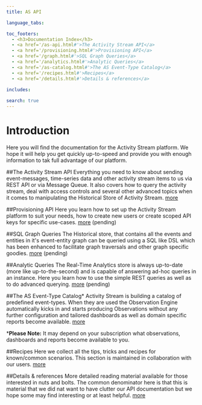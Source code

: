 ```yaml
---
title: AS API

language_tabs:

toc_footers:
  - <h3>Documentation Index</h3>
  - <a href='/as-api.html#'>The Activity Stream API</a>
  - <a href='/provisioning.html#'>Provisioning API</a>
  - <a href='/graph.html#'>SQL Graph Queries</a>
  - <a href='/analytics.html#'>Analytic Queries</a>
  - <a href='/as-catalog.html#'>The AS Event-Type Catalog</a>
  - <a href='/recipes.html#'>Recipes</a>
  - <a href='/details.html#'>Details & references</a>
  
includes:

search: true
---
```


# Introduction
Here you will find the documentation for the Activity Stream platform. We hope it will help you get quickly up-to-speed and provide you with enough information to tak full advantage of our platform.

##The Activity Stream API
Everything you need to know about sending event-messages, time-series data and other activity stream items to us via REST API or via Message Queue. It also covers how to query the activity stream, deal with access controls and several other advanced topics when it comes to manipulating the Historical Store of Activity Stream. [more](/as-api.html)

##Provisioning API
Here you learn how to set up the Activity Stream platform to suit your needs, how to create new users or create scoped API keys for specific use-cases. [more](/provisioning.html) (pending)

##SQL Graph Queries
The Historical store, that contains all the events and entities in it's event-entity graph can be queried using a SQL like DSL which has been enhanced to facilitate graph traversals and other graph specific goodies. [more](/graph.html) (pending)

##Analytic Queries
The Real-Time Analytics store is always up-to-date (more like up-to-the-second) and is capable of answering ad-hoc queries in an instance. Here you learn how to use the simple REST queries as well as to do advanced querying. [more](/analytics.html) (pending)

##The AS Event-Type Catalog*
Activity Stream is building a catalog of predefined event-types. When they are used the Observation Engine automatically kicks in and starts producing Observations without any further configuration and tailored dashboards as well as domain specific reports become available.  [more](/as-library.html)

\***Please Note:** It may depend on your subscription what observations, dashboards and reports become available to you.

##Recipes
Here we collect all the tips, tricks and recipes for known/common scenarios. This section is maintained in collaboration with our users. [more](/recipes.html)

##Details & references
More detailed reading material available for those interested in nuts and bolts. The common denominator here is that this is material that we did nat want to have clutter our API documentation but we hope some may find interesting or at least helpful. [more](/details.html)